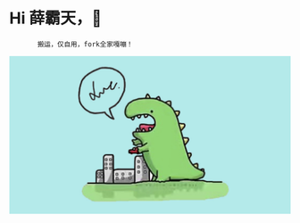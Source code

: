 # Hi 薛霸天，🐝

           搬运，仅自用，fork全家嘎嘣！
![image](https://raw.githubusercontent.com/SitBaTin/QuantumultX/master/icon/AAADC0BD-4311-4F1B-8EFF-EE34AB1F8F91.jpeg)
